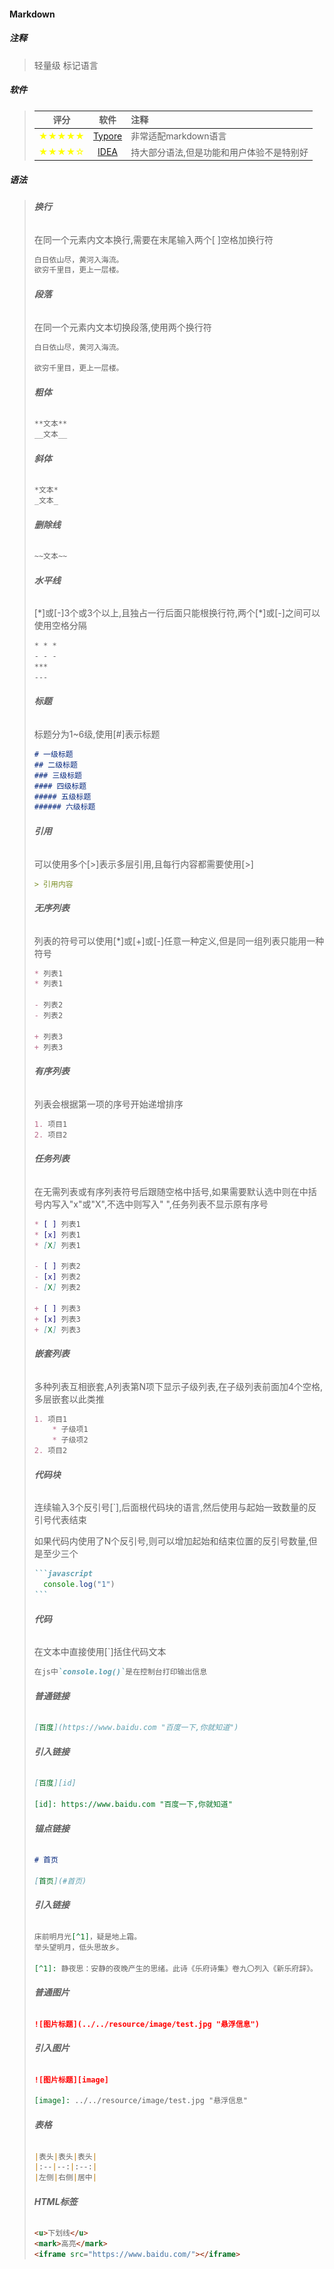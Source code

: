 #### **Markdown**

##### 注释

> 轻量级 标记语言

##### 软件

> |                    评分                     |                        软件                        | 注释                    |
> |:-----------------------------------------:|:------------------------------------------------:|:----------------------|
> | <spwan style="color:yellow">★★★★★</spwan> |      [Typore](https://typora.io/ "点击进入官网")       | 非常适配markdown语言        |
> | <spwan style="color:yellow">★★★★☆</spwan> | [IDEA](https://www.jetbrains.com/idea/ "点击进入官网") | 持大部分语法,但是功能和用户体验不是特别好 |

##### 语法

> ###### **换行**
>
> 在同一个元素内文本换行,需要在末尾输入两个[ ]空格加换行符
>
> ```md
> 白日依山尽，黄河入海流。  
> 欲穷千里目，更上一层楼。
> ```
> ###### **段落**
>
> 在同一个元素内文本切换段落,使用两个换行符
>
> ```md
> 白日依山尽，黄河入海流。
> 
> 欲穷千里目，更上一层楼。
> ```
>
> ###### **粗体**
>
> ```md
> **文本**
> __文本__
> ```
>
> ###### **斜体**
>
> ```md
> *文本*
> _文本_
> ```
>
> ###### **删除线**
>
> ```md
> ~~文本~~
> ```
>
> ###### **水平线**
>
> [*]或[-]3个或3个以上,且独占一行后面只能根换行符,两个[\*]或[-]之间可以使用空格分隔
>
> ```md
> * * *
> - - -
> ***
> ---
> ```
>
> ###### **标题**
>
> 标题分为1~6级,使用[#]表示标题
>
> ```md
> # 一级标题
> ## 二级标题
> ### 三级标题
> #### 四级标题
> ##### 五级标题
> ###### 六级标题
> ```
>
> ###### **引用**
>
> 可以使用多个[>]表示多层引用,且每行内容都需要使用[>]
>
> ```md
> > 引用内容
> ```
>
> ###### **无序列表**
>
> 列表的符号可以使用[*]或[+]或[-]任意一种定义,但是同一组列表只能用一种符号
>
> ```md
> * 列表1
> * 列表1
> 
> - 列表2
> - 列表2
> 
> + 列表3
> + 列表3
> ```
>
> ###### **有序列表**
>
> 列表会根据第一项的序号开始递增排序
>
> ```md
> 1. 项目1
> 2. 项目2
> ```
>
> ###### **任务列表**
>
> 在无需列表或有序列表符号后跟随空格中括号,如果需要默认选中则在中括号内写入"x"或"X",不选中则写入" ",任务列表不显示原有序号
>
> ```md
> * [ ] 列表1
> * [x] 列表1
> * [X] 列表1
> 
> - [ ] 列表2
> - [x] 列表2
> - [X] 列表2
> 
> + [ ] 列表3
> + [x] 列表3
> + [X] 列表3
> ```
>
> ###### **嵌套列表**
>
> 多种列表互相嵌套,A列表第N项下显示子级列表,在子级列表前面加4个空格,多层嵌套以此类推
>
> ```md
> 1. 项目1
>     * 子级项1
>     * 子级项2
> 2. 项目2
> ```
>
> ###### **代码块**
>
> 连续输入3个反引号[`],后面根代码块的语言,然后使用与起始一致数量的反引号代表结束
>
> 如果代码内使用了N个反引号,则可以增加起始和结束位置的反引号数量,但是至少三个
>
> ````md
> ```javascript
> 	console.log("1")
> ```
> ````
>
> ###### **代码**
>
> 在文本中直接使用[`]括住代码文本
>
> ```md
> 在js中`console.log()`是在控制台打印输出信息
> ```
>
> ###### **普通链接**
>
> ```md
> [百度](https://www.baidu.com "百度一下,你就知道")
> ```
>
> ###### **引入链接**
>
> ```md
> [百度][id]
> 
> [id]: https://www.baidu.com "百度一下,你就知道"
> ```
>
> ###### **锚点链接**
>
> ```md
> # 首页
> 
> [首页](#首页)
> ```
>
> ###### **引入链接**
>
> ```md
> 床前明月光[^1]，疑是地上霜。
> 举头望明月，低头思故乡。
> 
> [^1]: 静夜思：安静的夜晚产生的思绪。此诗《乐府诗集》卷九〇列入《新乐府辞》。
> ```
>
> ###### **普通图片**
>
> ```md
> ![图片标题](../../resource/image/test.jpg "悬浮信息")
> ```
>
> ###### **引入图片**
>
> ```md
> ![图片标题][image]
>
> [image]: ../../resource/image/test.jpg "悬浮信息"
> ```
>
> ###### **表格**
>```md
> |表头|表头|表头|
> |:--|--:|:--:|
> |左侧|右侧|居中|
>```
>
> ###### **HTML标签**
>```md
> <u>下划线</u>
> <mark>高亮</mark>
> <iframe src="https://www.baidu.com/"></iframe>
>```